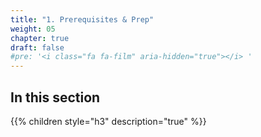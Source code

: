 ```yaml
---
title: "1. Prerequisites & Prep"
weight: 05
chapter: true
draft: false
#pre: '<i class="fa fa-film" aria-hidden="true"></i> '
---
```


## In this section

{{% children style="h3" description="true" %}}